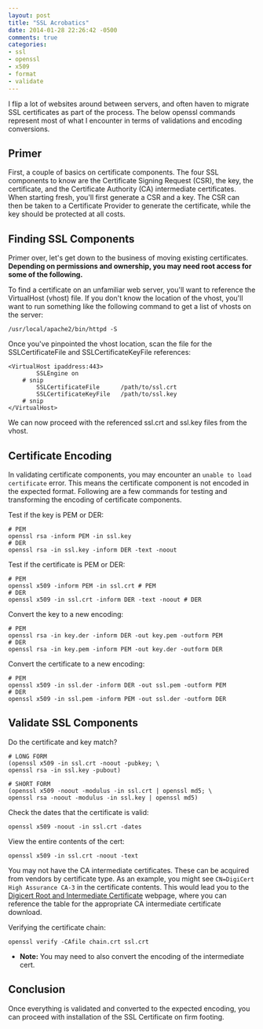 ```yaml
---
layout: post
title: "SSL Acrobatics"
date: 2014-01-28 22:26:42 -0500
comments: true
categories:
- ssl
- openssl
- x509
- format
- validate
---
```

I flip a lot of websites around between servers, and often haven to migrate SSL certificates as part of the process. The below openssl commands represent most of what I encounter in terms of validations and encoding conversions.

## Primer
First, a couple of basics on certificate components. The four SSL components to know are the Certificate Signing Request (CSR), the key, the certificate, and the Certificate Authority (CA) intermediate certificates. When starting fresh, you'll first generate a CSR and a key. The CSR can then be taken to a Certificate Provider to generate the certificate, while the key should be protected at all costs.

## Finding SSL Components
Primer over, let's get down to the business of moving existing certificates. **Depending on permissions and ownership, you may need root access for some of the following.**

To find a certificate on an unfamiliar web server, you'll want to reference the VirtualHost (vhost) file. If you don't know the location of the vhost, you'll want to run something like the following command to get a list of vhosts on the server:
```
/usr/local/apache2/bin/httpd -S
```

Once you've pinpointed the vhost location, scan the file for the SSLCertificateFile and SSLCertificateKeyFile references:
```
<VirtualHost ipaddress:443>
        SSLEngine on
	# snip
        SSLCertificateFile      /path/to/ssl.crt
        SSLCertificateKeyFile   /path/to/ssl.key
	# snip
</VirtualHost>
```

We can now proceed with the referenced ssl.crt and ssl.key files from the vhost.

## Certificate Encoding
In validating certificate components, you may encounter an `unable to load certificate` error. This means the certificate component is not encoded in the expected format. Following are a few commands for testing and transforming the encoding of certificate components.

Test if the key is PEM or DER:
```
# PEM
openssl rsa -inform PEM -in ssl.key
# DER
openssl rsa -in ssl.key -inform DER -text -noout
```

Test if the certificate is PEM or DER:
```
# PEM
openssl x509 -inform PEM -in ssl.crt # PEM
# DER
openssl x509 -in ssl.crt -inform DER -text -noout # DER
```

Convert the key to a new encoding:
```
# PEM
openssl rsa -in key.der -inform DER -out key.pem -outform PEM
# DER
openssl rsa -in key.pem -inform PEM -out key.der -outform DER
```

Convert the certificate to a new encoding:
```
# PEM
openssl x509 -in ssl.der -inform DER -out ssl.pem -outform PEM
# DER
openssl x509 -in ssl.pem -inform PEM -out ssl.der -outform DER
```

## Validate SSL Components
Do the certificate and key match?
```
# LONG FORM
(openssl x509 -in ssl.crt -noout -pubkey; \
openssl rsa -in ssl.key -pubout)

# SHORT FORM
(openssl x509 -noout -modulus -in ssl.crt | openssl md5; \
openssl rsa -noout -modulus -in ssl.key | openssl md5)
```

Check the dates that the certificate is valid:
```
openssl x509 -noout -in ssl.crt -dates
```

View the entire contents of the cert:
```
openssl x509 -in ssl.crt -noout -text
```

You may not have the CA intermediate certificates. These can be acquired from vendors by certificate type. As an example, you might see `CN=DigiCert High Assurance CA-3` in the certificate contents. This would lead you to the [Digicert Root and Intermediate Certificate](https://www.digicert.com/digicert-root-certificates.htm) webpage, where you can reference the table for the appropriate CA intermediate certificate download.

Verifying the certificate chain:
```
openssl verify -CAfile chain.crt ssl.crt
```

* **Note:** You may need to also convert the encoding of the intermediate cert.

## Conclusion
Once everything is validated and converted to the expected encoding, you can proceed with installation of the SSL Certificate on firm footing.
